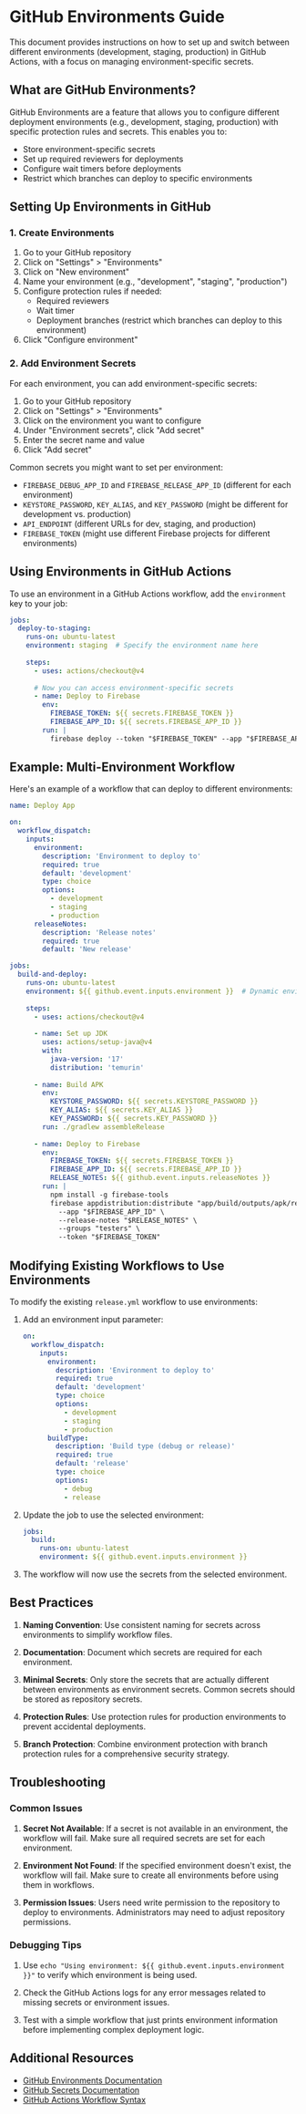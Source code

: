 # GitHub Environments Guide

This document provides instructions on how to set up and switch between different environments (development, staging, production) in GitHub Actions, with a focus on managing environment-specific secrets.

## What are GitHub Environments?

GitHub Environments are a feature that allows you to configure different deployment environments (e.g., development, staging, production) with specific protection rules and secrets. This enables you to:

- Store environment-specific secrets
- Set up required reviewers for deployments
- Configure wait timers before deployments
- Restrict which branches can deploy to specific environments

## Setting Up Environments in GitHub

### 1. Create Environments

1. Go to your GitHub repository
2. Click on "Settings" > "Environments"
3. Click on "New environment"
4. Name your environment (e.g., "development", "staging", "production")
5. Configure protection rules if needed:
   - Required reviewers
   - Wait timer
   - Deployment branches (restrict which branches can deploy to this environment)
6. Click "Configure environment"

### 2. Add Environment Secrets

For each environment, you can add environment-specific secrets:

1. Go to your GitHub repository
2. Click on "Settings" > "Environments"
3. Click on the environment you want to configure
4. Under "Environment secrets", click "Add secret"
5. Enter the secret name and value
6. Click "Add secret"

Common secrets you might want to set per environment:

- `FIREBASE_DEBUG_APP_ID` and `FIREBASE_RELEASE_APP_ID` (different for each environment)
- `KEYSTORE_PASSWORD`, `KEY_ALIAS`, and `KEY_PASSWORD` (might be different for development vs. production)
- `API_ENDPOINT` (different URLs for dev, staging, and production)
- `FIREBASE_TOKEN` (might use different Firebase projects for different environments)

## Using Environments in GitHub Actions

To use an environment in a GitHub Actions workflow, add the `environment` key to your job:

```yaml
jobs:
  deploy-to-staging:
    runs-on: ubuntu-latest
    environment: staging  # Specify the environment name here
    
    steps:
      - uses: actions/checkout@v4
      
      # Now you can access environment-specific secrets
      - name: Deploy to Firebase
        env:
          FIREBASE_TOKEN: ${{ secrets.FIREBASE_TOKEN }}
          FIREBASE_APP_ID: ${{ secrets.FIREBASE_APP_ID }}
        run: |
          firebase deploy --token "$FIREBASE_TOKEN" --app "$FIREBASE_APP_ID"
```

## Example: Multi-Environment Workflow

Here's an example of a workflow that can deploy to different environments:

```yaml
name: Deploy App

on:
  workflow_dispatch:
    inputs:
      environment:
        description: 'Environment to deploy to'
        required: true
        default: 'development'
        type: choice
        options:
          - development
          - staging
          - production
      releaseNotes:
        description: 'Release notes'
        required: true
        default: 'New release'

jobs:
  build-and-deploy:
    runs-on: ubuntu-latest
    environment: ${{ github.event.inputs.environment }}  # Dynamic environment selection
    
    steps:
      - uses: actions/checkout@v4
      
      - name: Set up JDK
        uses: actions/setup-java@v4
        with:
          java-version: '17'
          distribution: 'temurin'
          
      - name: Build APK
        env:
          KEYSTORE_PASSWORD: ${{ secrets.KEYSTORE_PASSWORD }}
          KEY_ALIAS: ${{ secrets.KEY_ALIAS }}
          KEY_PASSWORD: ${{ secrets.KEY_PASSWORD }}
        run: ./gradlew assembleRelease
        
      - name: Deploy to Firebase
        env:
          FIREBASE_TOKEN: ${{ secrets.FIREBASE_TOKEN }}
          FIREBASE_APP_ID: ${{ secrets.FIREBASE_APP_ID }}
          RELEASE_NOTES: ${{ github.event.inputs.releaseNotes }}
        run: |
          npm install -g firebase-tools
          firebase appdistribution:distribute "app/build/outputs/apk/release/app-release.apk" \
            --app "$FIREBASE_APP_ID" \
            --release-notes "$RELEASE_NOTES" \
            --groups "testers" \
            --token "$FIREBASE_TOKEN"
```

## Modifying Existing Workflows to Use Environments

To modify the existing `release.yml` workflow to use environments:

1. Add an environment input parameter:
   ```yaml
   on:
     workflow_dispatch:
       inputs:
         environment:
           description: 'Environment to deploy to'
           required: true
           default: 'development'
           type: choice
           options:
             - development
             - staging
             - production
         buildType:
           description: 'Build type (debug or release)'
           required: true
           default: 'release'
           type: choice
           options:
             - debug
             - release
   ```

2. Update the job to use the selected environment:
   ```yaml
   jobs:
     build:
       runs-on: ubuntu-latest
       environment: ${{ github.event.inputs.environment }}
   ```

3. The workflow will now use the secrets from the selected environment.

## Best Practices

1. **Naming Convention**: Use consistent naming for secrets across environments to simplify workflow files.

2. **Documentation**: Document which secrets are required for each environment.

3. **Minimal Secrets**: Only store the secrets that are actually different between environments as environment secrets. Common secrets should be stored as repository secrets.

4. **Protection Rules**: Use protection rules for production environments to prevent accidental deployments.

5. **Branch Protection**: Combine environment protection with branch protection rules for a comprehensive security strategy.

## Troubleshooting

### Common Issues

1. **Secret Not Available**: If a secret is not available in an environment, the workflow will fail. Make sure all required secrets are set for each environment.

2. **Environment Not Found**: If the specified environment doesn't exist, the workflow will fail. Make sure to create all environments before using them in workflows.

3. **Permission Issues**: Users need write permission to the repository to deploy to environments. Administrators may need to adjust repository permissions.

### Debugging Tips

1. Use `echo "Using environment: ${{ github.event.inputs.environment }}"` to verify which environment is being used.

2. Check the GitHub Actions logs for any error messages related to missing secrets or environment issues.

3. Test with a simple workflow that just prints environment information before implementing complex deployment logic.

## Additional Resources

- [GitHub Environments Documentation](https://docs.github.com/en/actions/deployment/targeting-different-environments/using-environments-for-deployment)
- [GitHub Secrets Documentation](https://docs.github.com/en/actions/security-guides/encrypted-secrets)
- [GitHub Actions Workflow Syntax](https://docs.github.com/en/actions/using-workflows/workflow-syntax-for-github-actions)